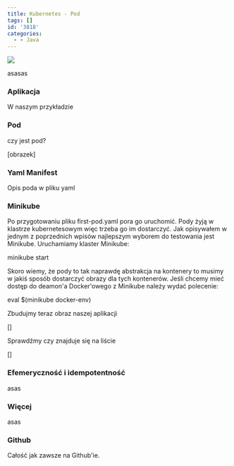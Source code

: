 ```yaml
---
title: Kubernetes - Pod
tags: []
id: '3818'
categories:
  - - Java
---
```


![](https://codecouple.pl/wp-content/uploads/2019/04/k8s-1024x221.png)

asasas
<!-- more -->
### Aplikacja

W naszym przykładzie

### Pod

czy jest pod?

\[obrazek\]

### Yaml Manifest

Opis poda w pliku yaml

### Minikube

Po przygotowaniu pliku first-pod.yaml pora go uruchomić. Pody żyją w klastrze kubernetesowym więc trzeba go im dostarczyć. Jak opisywałem w jednym z poprzednich wpisów najlepszym wyborem do testowania jest Minikube. Uruchamiamy klaster Minikube:

minikube start

Skoro wiemy, że pody to tak naprawdę abstrakcja na kontenery to musimy w jakiś sposób dostarczyć obrazy dla tych kontenerów. Jeśli chcemy mieć dostęp do deamon'a Docker'owego z Minikube należy wydać polecenie:

eval $(minikube docker-env)

Zbudujmy teraz obraz naszej aplikacji

\[\]

Sprawdźmy czy znajduje się na liście

\[\]

### Efemeryczność i idempotentność

asas

### Więcej

asas

### Github

Całość jak zawsze na Github'ie.
